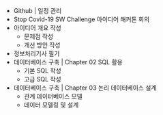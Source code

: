  - Github | 일정 관리
 - Stop Covid-19 SW Challenge 아이디어 해커톤 회의
  - 아이디어 개요 작성
    - 문제점 작성
    - 개선 방안 작성
 - 정보처리기사 필기
  - 데이터베이스 구축 | Chapter 02 SQL 활용
    - 기본 SQL 작성
    - 고급 SQL 작성
  - 데이터베이스 구축 | Chapter 03 논리 데이터베이스 설계
    - 관계 데이터베이스 모델
    - 데이터 모델링 및 설계
